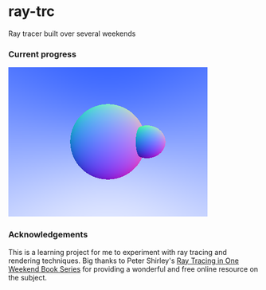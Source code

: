 # ray-trc
Ray tracer built over several weekends

### Current progress
![Progress thus far](https://raw.githubusercontent.com/CptnClaw/ray-trc/master/orot.png)

### Acknowledgements
This is a learning project for me to experiment with ray tracing and rendering techniques. 
Big thanks to Peter Shirley's [Ray Tracing in One Weekend Book Series](https://raytracing.github.io/)
for providing a wonderful and free online resource on the subject.